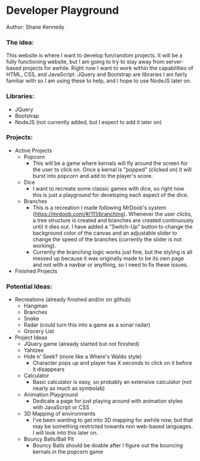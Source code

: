 # Developer Playground

Author: Shane Kennedy

### The idea:
This website is where I want to develop fun/random projects. It will be a fully functioning website, but I am going to try to stay away from server-based projects for awhile. Right now I want to work within the capabilities of HTML, CSS, and JavaScript. JQuery and Bootstrap are libraries I am fairly familiar with so I am using these to help, and I hope to use NodeJS later on.
    
### Libraries:
- JQuery
- Bootstrap
- NodeJS (not currently added, but I expect to add it later on)
    
### Projects:
- Active Projects
    - Popcorn
        - This will be a game where kernals will fly around the screen for the user to click on. Once a kernal is "popped" (clicked on) it will burst into popcorn and add to the player's score.
    - Dice
        - I want to recreate some classic games with dice, so right now this is just a playground for developing each aspect of the dice.
     - Branches
        - This is a recreation I made following MrDoob's system (https://mrdoob.com/#/111/branching). Whenever the user clicks, a tree structure is created and branches are created continuously until it dies out. I have added a "Switch-Up" button to change the background color of the canvas and an adjustable slider to change the speed of the branches (currently the slider is not working).
        - Currently the branching logic works just fine, but the styling is all messed up because it was originally made to be its own page and not with a navbar or anything, so I need to fix these issues.
- Finished Projects
    
### Potential Ideas:
- Recreations (already finished and/or on github)
    - Hangman
    - Branches
    - Snake 
    - Radar (could turn this into a game as a sonar radar)
    - Grocery List
- Project Ideas
    - JQuery game (already started but not finished)
    - Yahtzee
    - Hide n' Seek? (more like a Where's Waldo style)
        - Character pops up and player has X seconds to click on it before it disappears
    - Calculator
        - Basic calculator is easy, so probably an extensive calculator (not nearly as much as symbolab)
    - Animation Playground
        - Dedicate a page for just playing around with animation styles with JavaScript or CSS
    - 3D Mapping of environments
        - I've been wanting to get into 3D mapping for awhile now, but that may be something restricted towards non web-based languages. I will look into this later on.
    - Bouncy Balls/Ball Pit
        - Bouncy Balls should be doable after I figure out the bouncing kernals in the popcorn game
